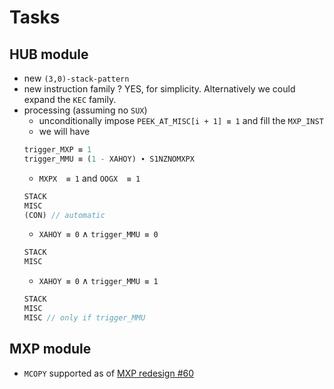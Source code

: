 # Tasks

## HUB module

- new `(3,0)-stack-pattern`
- new instruction family ? YES, for simplicity. Alternatively we could expand the `KEC` family.
- processing (assuming no `SUX`)
    - unconditionally impose `PEEK_AT_MISC[i + 1] ≡ 1` and fill the `MXP_INST`
    - we will have
    ```rust
    trigger_MXP ≡ 1
    trigger_MMU ≡ (1 - XAHOY) ∙ S1NZNOMXPX
    ```
    - `MXPX  ≡ 1` and `OOGX  ≡ 1`
    ```rust
    STACK
    MISC
    (CON) // automatic
    ```
    - `XAHOY ≡ 0` ∧ `trigger_MMU ≡ 0`
    ```rust
    STACK
    MISC
    ```
    - `XAHOY ≡ 0` ∧ `trigger_MMU ≡ 1`
    ```rust
    STACK
    MISC
    MISC // only if trigger_MMU
    ```

## MXP module

- `MCOPY` supported as of [MXP redesign #60](https://github.com/Consensys/linea-specification/issues/60)
